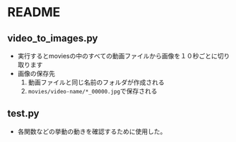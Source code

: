 # README
## video_to_images.py
* 実行するとmoviesの中のすべての動画ファイルから画像を１０秒ごとに切り取ります
* 画像の保存先
    1. 動画ファイルと同じ名前のフォルダが作成される
    2. `movies/video-name/*_00000.jpg`で保存される

## test.py
* 各関数などの挙動の動きを確認するために使用した。
